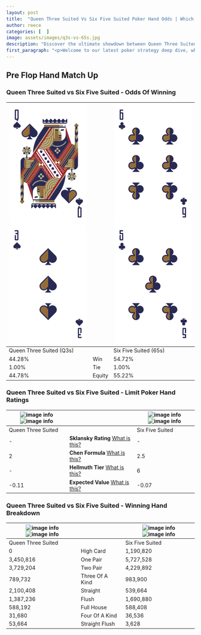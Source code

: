 ```yaml
---
layout: post
title:  "Queen Three Suited Vs Six Five Suited Poker Hand Odds | Which Is The Better Hand In Poker? A Complete Guide"
author: reece
categories: [  ]
image: assets/images/q3s-vs-65s.jpg
description: "Discover the ultimate showdown between Queen Three Suited and Six Five Suited in poker! Uncover the odds, strategies, and scenarios where one hand triumphs over the other. Get ready to up your poker game with this thrilling analysis."
first_paragraph: "<p>Welcome to our latest poker strategy deep dive, where we're pitting two distinct hands against each other in a high-stakes showdown: Queen Three Suited vs Six Five Suited.</p><p>In the dynamic world of poker, every decision counts, and knowing which hand holds the upper hand is key to your success at the table.</p><p>In this article, we'll dissect these two hands, explore the scenarios where one dominates the other, and equip you with the knowledge to make strategic choices that can tip the odds in your favor.</p><p>Get ready to unravel the intriguing dynamics of these poker hands and elevate your game to new heights.</p>"
---
```




[comment]: # (sp0)

## Pre Flop Hand Match Up

<div class="table hand-ratings" markdown="1"> 



### Queen Three Suited vs Six Five Suited - Odds Of Winning


    
| ![image info](assets/images/hand1/q.png) ![image info](assets/images/hand1/3.png) |  | ![image info](assets/images/hand2/6.png) ![image info](assets/images/hand2/5.png) |
| -------- | -------- | -------- |
| Queen Three Suited (Q3s) |  | Six Five Suited (65s) |
| 44.28% | Win | 54.72% |
| 1.00% | Tie | 1.00% |
| 44.78% | Equity | 55.22% |




[comment]: # (sp1)



### Queen Three Suited vs Six Five Suited - Limit Poker Hand Ratings


    
| ![image info](https://www.riverpairs.com/assets/images/hand1/q.png) ![image info](https://www.riverpairs.com/assets/images/hand1/3.png) |  | ![image info](https://www.riverpairs.com/assets/images/hand2/6.png) ![image info](https://www.riverpairs.com/assets/images/hand2/5.png) |
| -------- | -------- | -------- |
| Queen Three Suited |  | Six Five Suited |
| - | **Sklansky Rating** [What is this?](/sklansky-rating-explained) | - |
| 2 | **Chen Formula** [What is this?](/chen-formula-explained) | 2.5 |
| - | **Hellmuth Tier** [What is this?](/Hellmuth-tier-explained) | 6 |
| -0.11 | **Expected Value** [What is this?](/expected-value-explained) | -0.07 |




[comment]: # (sp2)



### Queen Three Suited vs Six Five Suited - Winning Hand Breakdown


    
| ![image info](https://www.riverpairs.com/assets/images/hand1/q.png) ![image info](https://www.riverpairs.com/assets/images/hand1/3.png) |  | ![image info](https://www.riverpairs.com/assets/images/hand2/6.png) ![image info](https://www.riverpairs.com/assets/images/hand2/5.png) |
| -------- | -------- | -------- |
| Queen Three Suited |  | Six Five Suited |
| 0 | High Card | 1,190,820 |
| 3,450,816 | One Pair | 5,727,528 |
| 3,729,204 | Two Pair | 4,229,892 |
| 789,732 | Three Of A Kind | 983,900 |
| 2,100,408 | Straight | 539,664 |
| 1,387,236 | Flush | 1,690,880 |
| 588,192 | Full House | 588,408 |
| 31,680 | Four Of A Kind | 36,536 |
| 53,664 | Straight Flush | 3,628 |




[comment]: # (sp3)



</div>

[comment]: # (sp4)



[comment]: # (sp5)

